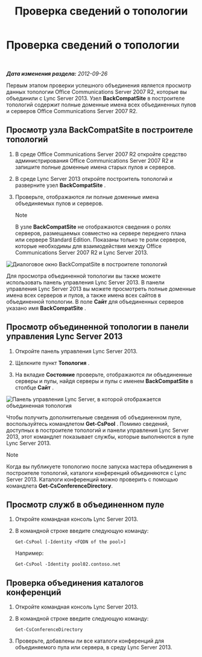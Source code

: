 ﻿---
title: Проверка сведений о топологии
TOCTitle: Проверка сведений о топологии
ms:assetid: aa4c424e-f87c-4be6-8df6-a0cd193b11fc
ms:mtpsurl: https://technet.microsoft.com/ru-ru/library/JJ205151(v=OCS.15)
ms:contentKeyID: 49310810
ms.date: 05/19/2016
mtps_version: v=OCS.15
ms.translationtype: HT
---

# Проверка сведений о топологии

 

_**Дата изменения раздела:** 2012-09-26_

Первым этапом проверки успешного объединения является просмотр данных топологии Office Communications Server 2007 R2, которые вы объединили с Lync Server 2013. Узел **BackCompatSite** в построителе топологий содержит полные доменные имена всех объединенных пулов и серверов Office Communications Server 2007 R2.

## Просмотр узла BackCompatSite в построителе топологий

1.  В среде Office Communications Server 2007 R2 откройте средство администрирования Office Communications Server 2007 R2 и запишите полные доменные имена старых пулов и серверов.

2.  В среде Lync Server 2013 откройте построитель топологий и разверните узел **BackCompatSite** .

3.  Проверьте, отображаются ли полные доменные имена объединяемых пулов и серверов.
    
    > [!note]  
    > В узле <strong>BackCompatSite</strong> не отображаются сведения о ролях серверов, размещаемых совместно на сервере переднего плана или сервере Standard Edition. Показаны только те роли серверов, которые необходимы для взаимодействия между Office Communications Server 2007 R2 и Lync Server 2013.

![Диалоговое окно BackCompatSite в построителе топологий](images/JJ205243.62751c76-f018-4c6d-bb48-c61ef8974d31(OCS.15).jpg "Диалоговое окно BackCompatSite в построителе топологий")

Для просмотра объединенной топологии вы также можете использовать панель управления Lync Server 2013. В панели управления Lync Server 2013 вы можете просмотреть полные доменные имена всех серверов и пулов, а также имена всех сайтов в объединенной топологии. В поле **Сайт** для объединенных серверов указано имя **BackCompatSite** .

## Просмотр объединенной топологии в панели управления Lync Server 2013

1.  Откройте панель управления Lync Server 2013.

2.  Щелкните пункт **Топология** .

3.  На вкладке **Состояние** проверьте, отображаются ли объединенные серверы и пулы, найдя серверы и пулы с именем **BackCompatSite** в столбце **Сайт** .

![Панель управления Lync Server, в которой отображается объединенная топология](images/JJ205151.f986ddd4-2040-454d-9389-7f6154b59cc9(OCS.15).jpg "Панель управления Lync Server, в которой отображается объединенная топология")

Чтобы получить дополнительные сведения об объединенном пуле, воспользуйтесь командлетом **Get-CsPool** . Помимо сведений, доступных в построителе топологий и панели управления Lync Server 2013, этот командлет показывает службы, которые выполняются в пуле Lync Server 2013.

> [!note]  
> Когда вы публикуете топологию после запуска мастера объединения в построителе топологий, каталоги конференций объединяются с Lync Server 2013. Каталоги конференций можно проверить с помощью командлета <strong>Get-CsConferenceDirectory</strong>.

## Просмотр служб в объединенном пуле

1.  Откройте командная консоль Lync Server 2013.

2.  В командной строке введите следующую команду:
    
        Get-CsPool [-Identity <FQDN of the pool>]
    
    Например:
    
        Get-CsPool -Identity pool02.contoso.net

## Проверка объединения каталогов конференций

1.  Откройте командная консоль Lync Server 2013.

2.  В командной строке введите следующую команду:
    
        Get-CsConferenceDirectory

3.  Проверьте, добавлены ли все каталоги конференций для объединяемого пула или сервера, в среду Lync Server 2013.

